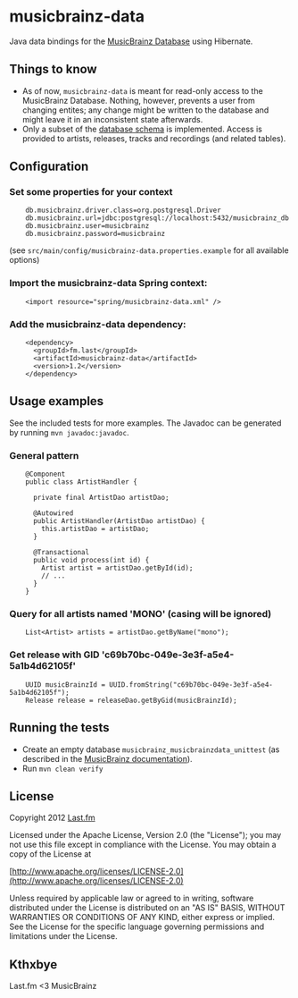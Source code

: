 # musicbrainz-data

Java data bindings for the [MusicBrainz Database](http://musicbrainz.org/doc/MusicBrainz_Database) using Hibernate.

## Things to know

* As of now, `musicbrainz-data` is meant for read-only access to the MusicBrainz Database. Nothing, however, prevents a user from changing entites; any change might be written to the database and might leave it in an inconsistent state afterwards.
* Only a subset of the [database schema](http://musicbrainz.org/doc/MusicBrainz_Database/Schema) is implemented. Access is provided to artists, releases, tracks and recordings (and related tables).

## Configuration

### Set some properties for your context 

        db.musicbrainz.driver.class=org.postgresql.Driver
        db.musicbrainz.url=jdbc:postgresql://localhost:5432/musicbrainz_db
        db.musicbrainz.user=musicbrainz
        db.musicbrainz.password=musicbrainz

(see `src/main/config/musicbrainz-data.properties.example` for all available options)

### Import the musicbrainz-data Spring context:

        <import resource="spring/musicbrainz-data.xml" />

### Add the musicbrainz-data dependency:

        <dependency>
          <groupId>fm.last</groupId>
          <artifactId>musicbrainz-data</artifactId>
          <version>1.2</version>
        </dependency>

## Usage examples

See the included tests for more examples. The Javadoc can be generated by running `mvn javadoc:javadoc`.

### General pattern

        @Component
        public class ArtistHandler {

          private final ArtistDao artistDao;

          @Autowired
          public ArtistHandler(ArtistDao artistDao) {
            this.artistDao = artistDao;
          }

          @Transactional
          public void process(int id) {
            Artist artist = artistDao.getById(id);
            // ...
          }
        }

### Query for all artists named 'MONO' (casing will be ignored)

        List<Artist> artists = artistDao.getByName("mono");

### Get release with GID 'c69b70bc-049e-3e3f-a5e4-5a1b4d62105f'

        UUID musicBrainzId = UUID.fromString("c69b70bc-049e-3e3f-a5e4-5a1b4d62105f");
        Release release = releaseDao.getByGid(musicBrainzId);

## Running the tests

* Create an empty database `musicbrainz_musicbrainzdata_unittest` (as described in the [MusicBrainz documentation](https://github.com/metabrainz/musicbrainz-server)).
* Run `mvn clean verify`

## License

Copyright 2012 [Last.fm](http://www.last.fm/)

Licensed under the Apache License, Version 2.0 (the "License"); you may not use this file except in compliance with the License. You may obtain a copy of the License at
 
[http://www.apache.org/licenses/LICENSE-2.0](http://www.apache.org/licenses/LICENSE-2.0)
 
Unless required by applicable law or agreed to in writing, software distributed under the License is distributed on an "AS IS" BASIS, WITHOUT WARRANTIES OR CONDITIONS OF ANY KIND, either express or implied. See the License for the specific language governing permissions and limitations under the License.

## Kthxbye

Last.fm <3 MusicBrainz
